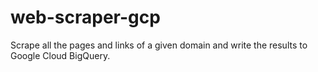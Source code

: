 # web-scraper-gcp
Scrape all the pages and links of a given domain and write the results to Google Cloud BigQuery.
